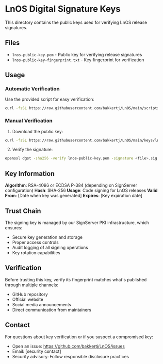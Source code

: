 # LnOS Digital Signature Keys

This directory contains the public keys used for verifying LnOS release signatures.

## Files

- `lnos-public-key.pem` - Public key for verifying release signatures
- `lnos-public-key-fingerprint.txt` - Key fingerprint for verification

## Usage

### Automatic Verification
Use the provided script for easy verification:
```bash
curl -fsSL https://raw.githubusercontent.com/bakkertj/LnOS/main/scripts/verify-signature.sh | bash -s -- <filename>
```

### Manual Verification
1. Download the public key:
```bash
curl -fsSL https://raw.githubusercontent.com/bakkertj/LnOS/main/keys/lnos-public-key.pem -o lnos-public-key.pem
```

2. Verify the signature:
```bash
openssl dgst -sha256 -verify lnos-public-key.pem -signature <file>.sig <file>
```

## Key Information

**Algorithm**: RSA-4096 or ECDSA P-384 (depending on SignServer configuration)
**Hash**: SHA-256
**Usage**: Code signing for LnOS releases
**Valid From**: [Date when key was generated]
**Expires**: [Key expiration date]

## Trust Chain

The signing key is managed by our SignServer PKI infrastructure, which ensures:
- Secure key generation and storage
- Proper access controls
- Audit logging of all signing operations
- Key rotation capabilities

## Verification

Before trusting this key, verify its fingerprint matches what's published through multiple channels:
- GitHub repository
- Official website
- Social media announcements
- Direct communication from maintainers

## Contact

For questions about key verification or if you suspect a compromised key:
- Open an issue: https://github.com/bakkertj/LnOS/issues
- Email: [security contact]
- Security advisory: Follow responsible disclosure practices